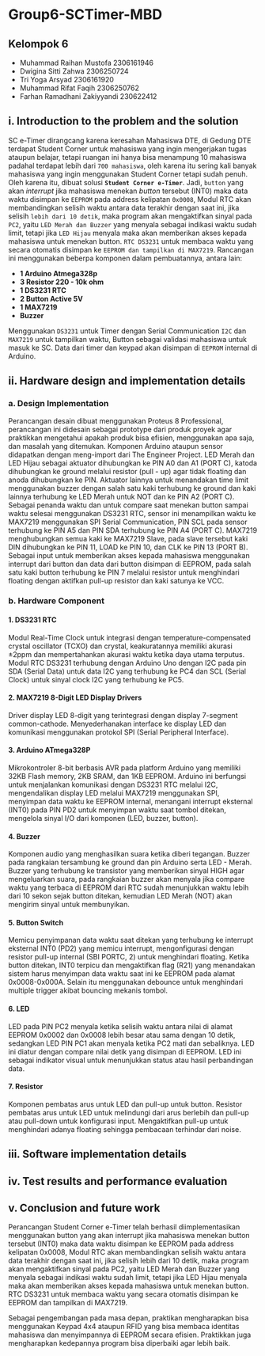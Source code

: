 # Group6-SCTimer-MBD

## Kelompok 6
- Muhammad Raihan Mustofa 2306161946
- Dwigina Sitti Zahwa     2306250724
- Tri Yoga Arsyad         2306161920
- Muhammad Rifat Faqih    2306250762
- Farhan Ramadhani Zakiyyandi 230622412

## i. Introduction to the problem and the solution
SC e-Timer dirangcang karena keresahan Mahasiswa DTE, di Gedung DTE terdapat Student Corner untuk mahasiswa yang ingin mengerjakan tugas ataupun belajar, tetapi ruangan ini hanya bisa menampung 10 mahasiswa padahal terdapat lebih dari `700 mahasiswa`, oleh karena itu sering kali banyak mahasiswa yang ingin menggunakan Student Corner tetapi sudah penuh. Oleh karena itu, dibuat solusi **`Student Corner e-Timer`**. Jadi, `button` yang akan _interrupt_ jika mahasiswa menekan _button_ tersebut (INT0) maka data waktu disimpan ke `EEPROM` pada address kelipatan `0x0008`, Modul RTC akan membandingkan selisih waktu antara data terakhir dengan saat ini, jika selisih `lebih dari 10 detik`, maka program akan mengaktifkan sinyal pada `PC2`, yaitu `LED Merah dan Buzzer` yang menyala sebagai indikasi waktu sudah limit, tetapi jika `LED Hijau` menyala maka akan memberikan akses kepada mahasiswa untuk menekan button. `RTC DS3231` untuk membaca waktu yang secara otomatis disimpan ke `EEPROM dan tampilkan di MAX7219`. Rancangan ini menggunakan beberpa komponen dalam pembuatannya, antara lain:
- **1 Arduino Atmega328p**
- **3 Resistor 220 - 10k ohm**
- **1 DS3231 RTC**
- **2 Button Active 5V**
- **1 MAX7219**
- **Buzzer**

Menggunakan `DS3231` untuk Timer dengan Serial Communication `I2C` dan `MAX7219` untuk tampilkan waktu, Button sebagai validasi mahasiswa untuk masuk ke SC. Data dari timer dan keypad akan disimpan di `EEPROM` internal di Arduino.
## ii. Hardware design and implementation details
### a. Design Implementation
Perancangan desain dibuat menggunakan Proteus 8 Professional, perancangan ini didesain sebagai prototype dari produk proyek agar praktikkan mengetahui apakah produk bisa efisien, menggunakan apa saja, dan masalah yang ditemukan. Komponen Arduino ataupun sensor didapatkan dengan meng-import dari The Engineer Project.
LED Merah dan LED Hijau sebagai aktuator dihubungkan ke PIN A0 dan A1 (PORT C), katoda dihubungkan ke ground melalui resistor (pull - up) agar tidak floating dan anoda dihubungkan ke PIN. Aktuator lainnya untuk menandakan time limit menggunakan buzzer dengan salah satu kaki terhubung ke ground dan kaki lainnya terhubung ke LED Merah untuk NOT dan ke PIN A2 (PORT C). Sebagai penanda waktu dan untuk compare saat menekan button sampai waktu selesai menggunakan DS3231 RTC, sensor ini menampilkan waktu ke MAX7219 menggunakan SPI Serial Communication, PIN SCL pada sensor terhubung ke PIN A5 dan PIN SDA terhubung ke PIN A4 (PORT C). MAX7219 menghubungkan semua kaki ke MAX7219 Slave, pada slave tersebut kaki DIN dihubungkan ke PIN 11, LOAD ke PIN 10, dan CLK ke PIN 13 (PORT B). Sebagai input untuk memberikan akses kepada mahasiswa menggunakan interrupt dari button dan data dari button disimpan di EEPROM, pada salah satu kaki button terhubung ke PIN 7 melalui resistor untuk menghindari floating dengan aktifkan pull-up resistor dan kaki satunya ke VCC.
### b. Hardware Component
#### 1. DS3231 RTC 
Modul Real-Time Clock untuk integrasi dengan temperature-compensated crystal oscillator (TCXO) dan crystal, keakuratannya memiliki akurasi ±2ppm dan mempertahankan akurasi waktu ketika daya utama terputus. Modul RTC DS3231 terhubung dengan Arduino Uno dengan I2C pada pin SDA (Serial Data) untuk data I2C yang terhubung ke PC4 dan SCL (Serial Clock) untuk sinyal clock I2C yang terhubung ke PC5.
#### 2. MAX7219 8-Digit LED Display Drivers
Driver display LED 8-digit yang terintegrasi dengan display 7-segment common-cathode. Menyederhanakan interface ke display LED dan komunikasi menggunakan protokol SPI (Serial Peripheral Interface). 
#### 3. Arduino ATmega328P
Mikrokontroler 8-bit berbasis AVR pada platform Arduino yang memiliki 32KB Flash memory, 2KB SRAM, dan 1KB EEPROM. Arduino ini berfungsi untuk menjalankan komunikasi dengan DS3231 RTC melalui I2C, mengendalikan display LED melalui MAX7219 menggunakan SPI, menyimpan data waktu ke EEPROM internal, menangani interrupt eksternal (INT0) pada PIN PD2 untuk menyimpan waktu saat tombol ditekan, mengelola sinyal I/O dari komponen (LED, buzzer, button).
#### 4. Buzzer 
Komponen audio yang menghasilkan suara ketika diberi tegangan. Buzzer pada rangkaian tersambung ke ground dan pin Arduino serta LED - Merah. Buzzer yang terhubung ke transistor yang memberikan sinyal HIGH agar mengeluarkan suara, pada rangkaian buzzer akan menyala jika compare waktu yang terbaca di EEPROM dari RTC sudah menunjukkan waktu lebih dari 10 sekon sejak button ditekan, kemudian LED Merah (NOT) akan mengirim sinyal untuk membunyikan.
#### 5. Button Switch
Memicu penyimpanan data waktu saat ditekan yang terhubung ke interrupt eksternal INT0 (PD2) yang memicu interrupt, mengonfigurasi dengan  resistor pull-up internal (SBI PORTC, 2) untuk menghindari floating. Ketika button ditekan, INT0 terpicu dan mengaktifkan flag (R21) yang menandakan sistem harus menyimpan data waktu saat ini ke EEPROM pada alamat 0x0008-0x000A. Selain itu menggunakan debounce untuk menghindari multiple trigger akibat bouncing mekanis tombol.
#### 6. LED
LED pada PIN PC2 menyala ketika selisih waktu antara nilai di alamat EEPROM 0x0002 dan 0x0008 lebih besar atau sama dengan 10 detik, sedangkan LED PIN PC1 akan menyala ketika PC2 mati dan sebaliknya. LED ini  diatur dengan compare nilai detik yang disimpan di EEPROM. LED ini sebagai indikator visual untuk menunjukkan status atau hasil perbandingan data.
#### 7. Resistor
Komponen pembatas arus untuk LED dan pull-up untuk button. Resistor pembatas arus untuk LED untuk melindungi dari arus berlebih dan pull-up atau pull-down untuk konfigurasi input. Mengaktifkan pull-up untuk menghindari adanya floating sehingga pembacaan terhindar dari noise.
## iii. Software implementation details

## iv. Test results and performance evaluation

## v. Conclusion and future work
Perancangan Student Corner e-Timer telah berhasil diimplementasikan menggunakan button yang akan interrupt jika mahasiswa menekan button tersebut (INT0) maka data waktu disimpan ke EEPROM pada address kelipatan 0x0008, Modul RTC akan membandingkan selisih waktu antara data terakhir dengan saat ini, jika selisih lebih dari 10 detik, maka program akan mengaktifkan sinyal pada PC2, yaitu LED Merah dan Buzzer yang menyala sebagai indikasi waktu sudah limit, tetapi jika LED Hijau menyala maka akan memberikan akses kepada mahasiswa untuk menekan button. RTC DS3231 untuk membaca waktu yang secara otomatis disimpan ke EEPROM dan tampilkan di MAX7219.

Sebagai pengembangan pada masa depan, praktikan mengharapkan bisa menggunakan Keypad 4x4 ataupun RFID yang bisa membaca identitas mahasiswa dan menyimpannya di EEPROM secara efisien. Praktikkan juga mengharapkan kedepannya program bisa diperbaiki agar lebih baik. 

